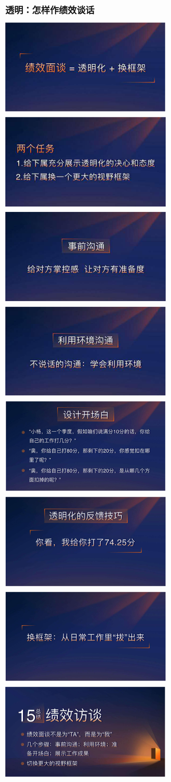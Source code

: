 # 透明：怎样作绩效谈话



![](../../.gitbook/assets/image%20%2850%29.png)



![](../../.gitbook/assets/image%20%2834%29.png)



![](../../.gitbook/assets/image%20%2874%29.png)



![](../../.gitbook/assets/image%20%2838%29.png)



![](../../.gitbook/assets/image%20%281%29.png)



![](../../.gitbook/assets/image%20%2811%29.png)



![](../../.gitbook/assets/image%20%2875%29.png)



![](../../.gitbook/assets/image%20%2829%29.png)



